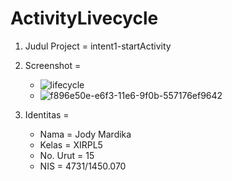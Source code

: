 # ActivityLivecycle

1. Judul Project = intent1-startActivity
2. Screenshot    = 

    * ![lifecycle](https://cloud.githubusercontent.com/assets/22114252/20247064/b3073f8c-a9f6-11e6-877e-013f8af7072e.png)
    * ![f896e50e-e6f3-11e6-9f0b-557176ef9642](https://cloud.githubusercontent.com/assets/22114252/22415155/c4a0c46a-e679-11e6-90ca-945903ea4a06.png)

3. Identitas     = 
    
    * Nama = Jody Mardika
    * Kelas = XIRPL5
    * No. Urut = 15
    * NIS = 4731/1450.070
